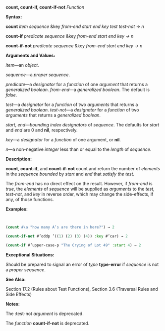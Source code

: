 **count, count-if, count-if-not** *Function* 



**Syntax:** 



**count** *item sequence* &amp;key *from-end start end key test test-not → n* 



**count-if** *predicate sequence* &amp;key *from-end start end key → n* 



**count-if-not** *predicate sequence* &amp;key *from-end start end key → n* 



**Arguments and Values:** 



*item*—an *object*. 



*sequence*—a *proper sequence*. 



*predicate*—a *designator* for a *function* of one *argument* that returns a *generalized boolean*. *from-end*—a *generalized boolean*. The default is *false*. 



*test*—a *designator* for a *function* of two *arguments* that returns a *generalized boolean*. *test-not*—a *designator* for a *function* of two *arguments* that returns a *generalized boolean*. 



*start*, *end*—*bounding index designators* of *sequence*. The defaults for *start* and *end* are 0 and **nil**, respectively. 



*key*—a *designator* for a *function* of one argument, or **nil**. 



*n*—a non-negative *integer* less than or equal to the *length* of *sequence*. 



**Description:** 



**count**, **count-if**, and **count-if-not** count and return the number of *elements* in the *sequence bounded* by *start* and *end* that *satisfy the test*. 



The *from-end* has no direct effect on the result. However, if *from-end* is *true*, the *elements* of *sequence* will be supplied as *arguments* to the *test*, *test-not*, and *key* in reverse order, which may change the side-effects, if any, of those functions. 



**Examples:**
```lisp
 

(count #\a "how many A’s are there in here?") → 2 

(count-if-not #’oddp ’((1) (2) (3) (4)) :key #’car) → 2 

(count-if #’upper-case-p "The Crying of Lot 49" :start 4) → 2 


```
**Exceptional Situations:** 



Should be prepared to signal an error of *type* **type-error** if *sequence* is not a *proper sequence*. 



 



 



**See Also:** 



Section 17.2 (Rules about Test Functions), Section 3.6 (Traversal Rules and Side Effects) 



**Notes:** 



The :test-not *argument* is deprecated. 



The *function* **count-if-not** is deprecated. 



